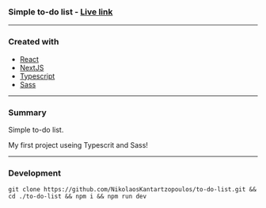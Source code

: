 ### Simple to-do list - [Live link](https://to-do-list-five-ebon.vercel.app/)

---

### Created with

- [React](https://reactjs.org/)
- [NextJS](https://nextjs.org/)
- [Typescript](https://www.typescriptlang.org/)
- [Sass](https://sass-lang.com/)

---

### Summary

Simple to-do list. 

My first project useing Typescrit and Sass!

---

### Development

```
git clone https://github.com/NikolaosKantartzopoulos/to-do-list.git && cd ./to-do-list && npm i && npm run dev
```


